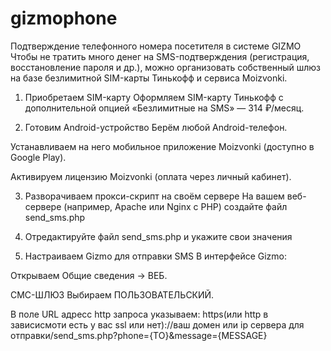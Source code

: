 # gizmophone
Подтверждение телефонного номера посетителя в системе GIZMO 
Чтобы не тратить много денег на SMS-подтверждения (регистрация, восстановление пароля и др.), можно организовать собственный шлюз на базе безлимитной SIM-карты Тинькофф и сервиса Moizvonki.

1. Приобретаем SIM-карту
Оформляем SIM-карту Тинькофф с дополнительной опцией «Безлимитные на SMS» — 314 ₽/месяц.

2. Готовим Android-устройство
Берём любой Android-телефон.

Устанавливаем на него мобильное приложение Moizvonki (доступно в Google Play).

Активируем лицензию Moizvonki (оплата через личный кабинет).

3. Разворачиваем прокси-скрипт на своём сервере
На вашем веб-сервере (например, Apache или Nginx с PHP) создайте файл send_sms.php

4. Отредактируйте файл send_sms.php и укажите свои значения

5. Настраиваем Gizmo для отправки SMS
В интерфейсе Gizmo:

Открываем Общие сведения → ВЕБ.

СМС-ШЛЮЗ Выбираем ПОЛЬЗОВАТЕЛЬСКИЙ.

В поле URL адресс http запроса указываем: https(или http в зависисмоти есть у вас ssl или нет)://ваш домен или ip сервера для отправки/send_sms.php?phone={TO}&message={MESSAGE}
